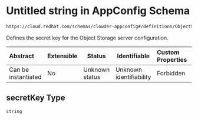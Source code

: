# Untitled string in AppConfig Schema

```txt
https://cloud.redhat.com/schemas/clowder-appconfig#/definitions/ObjectStoreConfig/properties/secretKey
```

Defines the secret key for the Object Storage server configuration.


| Abstract            | Extensible | Status         | Identifiable            | Custom Properties | Additional Properties | Access Restrictions | Defined In                                                    |
| :------------------ | ---------- | -------------- | ----------------------- | :---------------- | --------------------- | ------------------- | ------------------------------------------------------------- |
| Can be instantiated | No         | Unknown status | Unknown identifiability | Forbidden         | Allowed               | none                | [schema.json\*](../../out/schema.json "open original schema") |

## secretKey Type

`string`
